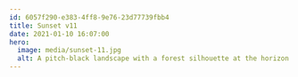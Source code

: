 ```yaml
---
id: 6057f290-e383-4ff8-9e76-23d77739fbb4
title: Sunset v11
date: 2021-01-10 16:07:00
hero:
  image: media/sunset-11.jpg
  alt: A pitch-black landscape with a forest silhouette at the horizon against a fiery-orange sunset that slowly fades to purple-blue.
---
```


